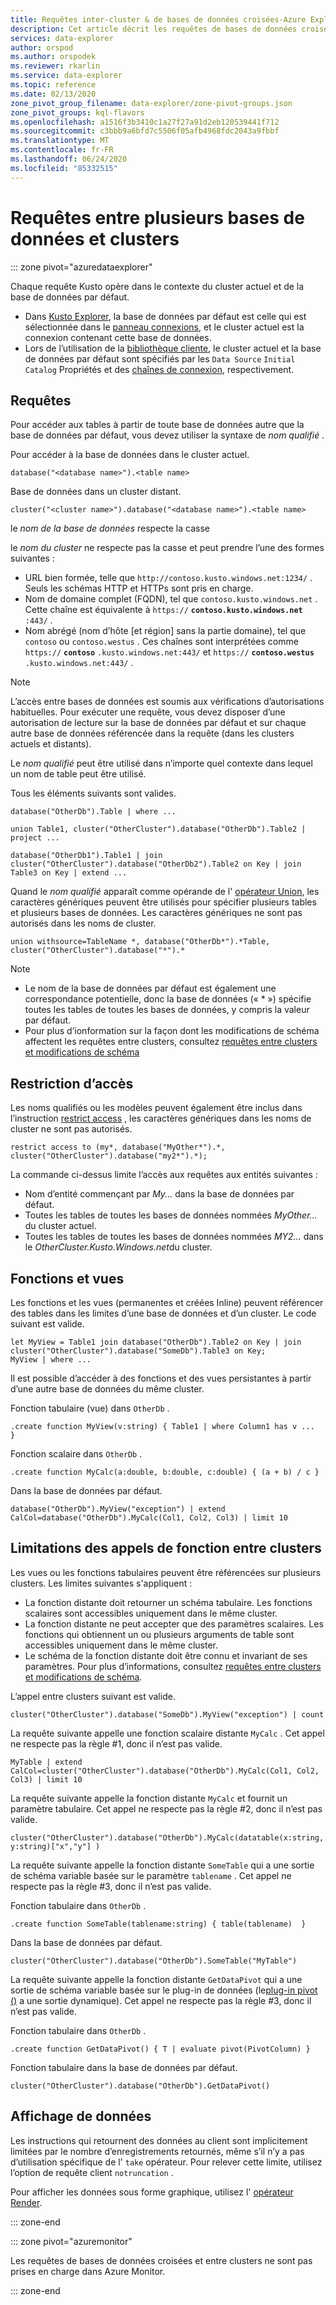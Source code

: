 ```yaml
---
title: Requêtes inter-cluster & de bases de données croisées-Azure Explorateur de données
description: Cet article décrit les requêtes de bases de données croisées et entre les clusters dans Azure Explorateur de données.
services: data-explorer
author: orspod
ms.author: orspodek
ms.reviewer: rkarlin
ms.service: data-explorer
ms.topic: reference
ms.date: 02/13/2020
zone_pivot_group_filename: data-explorer/zone-pivot-groups.json
zone_pivot_groups: kql-flavors
ms.openlocfilehash: a1516f3b3410c1a27f27a91d2eb120539441f712
ms.sourcegitcommit: c3bbb9a6bfd7c5506f05afb4968fdc2043a9fbbf
ms.translationtype: MT
ms.contentlocale: fr-FR
ms.lasthandoff: 06/24/2020
ms.locfileid: "85332515"
---
```

# <a name="cross-database-and-cross-cluster-queries"></a>Requêtes entre plusieurs bases de données et clusters

::: zone pivot="azuredataexplorer"

Chaque requête Kusto opère dans le contexte du cluster actuel et de la base de données par défaut.
* Dans [Kusto Explorer](../tools/kusto-explorer.md), la base de données par défaut est celle qui est sélectionnée dans le [panneau connexions](../tools/kusto-explorer.md#connections-panel), et le cluster actuel est la connexion contenant cette base de données.
* Lors de l’utilisation de la [bibliothèque cliente](../api/netfx/about-kusto-data.md), le cluster actuel et la base de données par défaut sont spécifiés par les `Data Source` `Initial Catalog` Propriétés et des [chaînes de connexion](../api/connection-strings/kusto.md), respectivement.

## <a name="queries"></a>Requêtes
Pour accéder aux tables à partir de toute base de données autre que la base de données par défaut, vous devez utiliser la syntaxe de *nom qualifié* .

Pour accéder à la base de données dans le cluster actuel.

```kusto
database("<database name>").<table name>
```

Base de données dans un cluster distant.
```kusto
cluster("<cluster name>").database("<database name>").<table name>
```

le *nom de la base de données* respecte la casse

le *nom du cluster* ne respecte pas la casse et peut prendre l’une des formes suivantes :
   * URL bien formée, telle que `http://contoso.kusto.windows.net:1234/` . Seuls les schémas HTTP et HTTPs sont pris en charge.
   * Nom de domaine complet (FQDN), tel que `contoso.kusto.windows.net` . Cette chaîne est équivalente à `https://` **`contoso.kusto.windows.net`** `:443/` .
   * Nom abrégé (nom d’hôte [et région] sans la partie domaine), tel que `contoso` ou `contoso.westus` . Ces chaînes sont interprétées comme `https://` **`contoso`** `.kusto.windows.net:443/` et `https://` **`contoso.westus`** `.kusto.windows.net:443/` .

> [!NOTE]
> L’accès entre bases de données est soumis aux vérifications d’autorisations habituelles.
> Pour exécuter une requête, vous devez disposer d’une autorisation de lecture sur la base de données par défaut et sur chaque autre base de données référencée dans la requête (dans les clusters actuels et distants).

Le *nom qualifié* peut être utilisé dans n’importe quel contexte dans lequel un nom de table peut être utilisé.

Tous les éléments suivants sont valides.

```kusto
database("OtherDb").Table | where ...

union Table1, cluster("OtherCluster").database("OtherDb").Table2 | project ...

database("OtherDb1").Table1 | join cluster("OtherCluster").database("OtherDb2").Table2 on Key | join Table3 on Key | extend ...
```

Quand le *nom qualifié* apparaît comme opérande de l' [opérateur Union](./unionoperator.md), les caractères génériques peuvent être utilisés pour spécifier plusieurs tables et plusieurs bases de données. Les caractères génériques ne sont pas autorisés dans les noms de cluster.

```kusto
union withsource=TableName *, database("OtherDb*").*Table, cluster("OtherCluster").database("*").*
```

> [!NOTE]
> * Le nom de la base de données par défaut est également une correspondance potentielle, donc la base de données (« &#42; ») spécifie toutes les tables de toutes les bases de données, y compris la valeur par défaut.
> * Pour plus d’ionformation sur la façon dont les modifications de schéma affectent les requêtes entre clusters, consultez [requêtes entre clusters et modifications de schéma](../concepts/crossclusterandschemachanges.md)

## <a name="access-restriction"></a>Restriction d’accès

Les noms qualifiés ou les modèles peuvent également être inclus dans l’instruction [restrict access](./restrictstatement.md) , les caractères génériques dans les noms de cluster ne sont pas autorisés.

```kusto
restrict access to (my*, database("MyOther*").*, cluster("OtherCluster").database("my2*").*);
```

La commande ci-dessus limite l’accès aux requêtes aux entités suivantes :

* Nom d’entité commençant par *My...* dans la base de données par défaut. 
* Toutes les tables de toutes les bases de données nommées *MyOther...* du cluster actuel.
* Toutes les tables de toutes les bases de données nommées *MY2...* dans le *OtherCluster.Kusto.Windows.net*du cluster.

## <a name="functions-and-views"></a>Fonctions et vues

Les fonctions et les vues (permanentes et créées Inline) peuvent référencer des tables dans les limites d’une base de données et d’un cluster. Le code suivant est valide.

```kusto
let MyView = Table1 join database("OtherDb").Table2 on Key | join cluster("OtherCluster").database("SomeDb").Table3 on Key;
MyView | where ...
```

Il est possible d’accéder à des fonctions et des vues persistantes à partir d’une autre base de données du même cluster.

Fonction tabulaire (vue) dans `OtherDb` .

```kusto
.create function MyView(v:string) { Table1 | where Column1 has v ...  }  
```

Fonction scalaire dans `OtherDb` .

```kusto
.create function MyCalc(a:double, b:double, c:double) { (a + b) / c }  
```

Dans la base de données par défaut.

```kusto
database("OtherDb").MyView("exception") | extend CalCol=database("OtherDb").MyCalc(Col1, Col2, Col3) | limit 10
```

## <a name="limitations-of-cross-cluster-function-calls"></a>Limitations des appels de fonction entre clusters

Les vues ou les fonctions tabulaires peuvent être référencées sur plusieurs clusters. Les limites suivantes s'appliquent :

* La fonction distante doit retourner un schéma tabulaire. Les fonctions scalaires sont accessibles uniquement dans le même cluster.
* La fonction distante ne peut accepter que des paramètres scalaires. Les fonctions qui obtiennent un ou plusieurs arguments de table sont accessibles uniquement dans le même cluster.
* Le schéma de la fonction distante doit être connu et invariant de ses paramètres. Pour plus d’informations, consultez [requêtes entre clusters et modifications de schéma](../concepts/crossclusterandschemachanges.md).

L’appel entre clusters suivant est valide.

```kusto
cluster("OtherCluster").database("SomeDb").MyView("exception") | count
```

La requête suivante appelle une fonction scalaire distante `MyCalc` .
Cet appel ne respecte pas la règle #1, donc il n’est pas valide.

```kusto
MyTable | extend CalCol=cluster("OtherCluster").database("OtherDb").MyCalc(Col1, Col2, Col3) | limit 10
```

La requête suivante appelle la fonction distante `MyCalc` et fournit un paramètre tabulaire.
Cet appel ne respecte pas la règle #2, donc il n’est pas valide.

```kusto
cluster("OtherCluster").database("OtherDb").MyCalc(datatable(x:string, y:string)["x","y"] )
```

La requête suivante appelle la fonction distante `SomeTable` qui a une sortie de schéma variable basée sur le paramètre `tablename` .
Cet appel ne respecte pas la règle #3, donc il n’est pas valide.

Fonction tabulaire dans `OtherDb` .

```kusto
.create function SomeTable(tablename:string) { table(tablename)  }  
```

Dans la base de données par défaut.

```kusto
cluster("OtherCluster").database("OtherDb").SomeTable("MyTable")
```

La requête suivante appelle la fonction distante `GetDataPivot` qui a une sortie de schéma variable basée sur le plug-in de données (le[plug-in pivot ()](pivotplugin.md) a une sortie dynamique).
Cet appel ne respecte pas la règle #3, donc il n’est pas valide.

Fonction tabulaire dans `OtherDb` .

```kusto
.create function GetDataPivot() { T | evaluate pivot(PivotColumn) }  
```

Fonction tabulaire dans la base de données par défaut.

```kusto
cluster("OtherCluster").database("OtherDb").GetDataPivot()
```

## <a name="displaying-data"></a>Affichage de données

Les instructions qui retournent des données au client sont implicitement limitées par le nombre d’enregistrements retournés, même s’il n’y a pas d’utilisation spécifique de l' `take` opérateur. Pour relever cette limite, utilisez l’option de requête client `notruncation` .

Pour afficher les données sous forme graphique, utilisez l' [opérateur Render](renderoperator.md).

::: zone-end

::: zone pivot="azuremonitor"

Les requêtes de bases de données croisées et entre clusters ne sont pas prises en charge dans Azure Monitor.

::: zone-end
